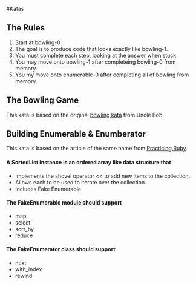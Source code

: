 #Katas

## The Rules
1.   Start at bowling-0
2.   The goal is to produce code that looks exactly like bowling-1.
3.   You must complete each step, looking at the answer when stuck.
4.   You may move onto bowling-1 after completeing bowling-0 from memory.
5.   You my move onto enumerable-0 after completing all of bowling from memory.

## The Bowling Game
This kata is based on the original [bowling kata](http://butunclebob.com/ArticleS.UncleBob.TheBowlingGameKata) from Uncle Bob.
## Building Enumerable & Enumberator
This kata is based on the article of the same name from [Practicing Ruby](https://practicingruby.com/articles/shared/eislpkhxolnr).

#### A SortedList instance is an ordered array like data structure that
* Implements the shovel operator &lt;&lt; to add new items to the collection.
* Allows each to be used to iterate over the collection.
* Includes Fake Enumerable

#### The FakeEnumerable module should support
* map
* select
* sort\_by
* reduce

#### The FakeEnumerator class should support
* next
* with\_index
* rewind
